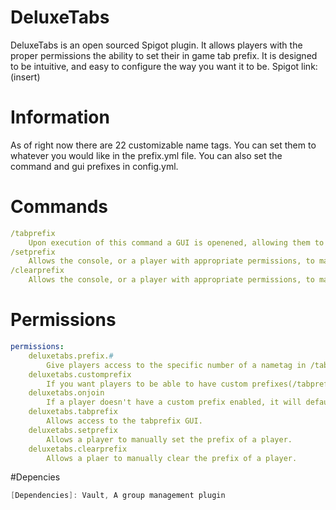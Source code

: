 # DeluxeTabs
DeluxeTabs is an open sourced Spigot plugin. It allows players with the proper permissions the ability to set their in game tab prefix. It is designed to be intuitive, and easy to configure the way you want it to be.
Spigot link: (insert)
# Information
As of right now there are 22 customizable name tags. You can set them to whatever you would like in the prefix.yml file. You can also set the command and gui prefixes in config.yml.
# Commands
```yml
/tabprefix
    Upon execution of this command a GUI is openened, allowing them to click on nametags that have corresponding values from prefixes.yml.
/setprefix
    Allows the console, or a player with appropriate permissions, to manually set a player's default prefix.
/clearprefix
    Allows the console, or a player with appropriate permissions, to manually clear a player's default prefix.
```
# Permissions
```yml
permissions:
    deluxetabs.prefix.#
        Give players access to the specific number of a nametag in /tabprefix.
    deluxetabs.customprefix
        If you want players to be able to have custom prefixes(/tabprefix), you have to give them this permission node.
    deluxetabs.onjoin
        If a player doesn't have a custom prefix enabled, it will default to their rank's prefix.
    deluxetabs.tabprefix
        Allows access to the tabprefix GUI.
    deluxetabs.setprefix
        Allows a player to manually set the prefix of a player.
    deluxetabs.clearprefix
        Allows a plaer to manually clear the prefix of a player.
```
#Depencies
```java
[Dependencies]: Vault, A group management plugin
```
